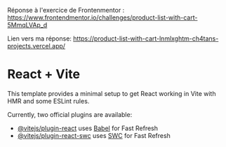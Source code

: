 Réponse à l'exercice de Frontenmentor : https://www.frontendmentor.io/challenges/product-list-with-cart-5MmqLVAp_d

Lien vers ma réponse: https://product-list-with-cart-lnmlxghtm-ch4tans-projects.vercel.app/



# React + Vite

This template provides a minimal setup to get React working in Vite with HMR and some ESLint rules.

Currently, two official plugins are available:

- [@vitejs/plugin-react](https://github.com/vitejs/vite-plugin-react/blob/main/packages/plugin-react/README.md) uses [Babel](https://babeljs.io/) for Fast Refresh
- [@vitejs/plugin-react-swc](https://github.com/vitejs/vite-plugin-react-swc) uses [SWC](https://swc.rs/) for Fast Refresh
